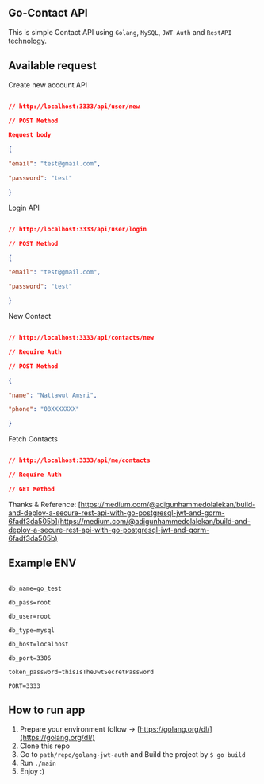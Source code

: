 
Go-Contact API
----

This is simple Contact API using `Golang`, `MySQL`, `JWT Auth` and `RestAPI` technology.

  

Available request
---

Create new account API

```json

// http://localhost:3333/api/user/new

// POST Method

Request body

{

"email": "test@gmail.com",

"password": "test"

}

```

Login API

```json

// http://localhost:3333/api/user/login

// POST Method

{

"email": "test@gmail.com",

"password": "test"

}

```

New Contact

```json

// http://localhost:3333/api/contacts/new

// Require Auth

// POST Method

{

"name": "Nattawut Amsri",

"phone": "08XXXXXXX"

}

```

Fetch Contacts

```json

// http://localhost:3333/api/me/contacts

// Require Auth

// GET Method

```

  
  

Thanks & Reference: [https://medium.com/@adigunhammedolalekan/build-and-deploy-a-secure-rest-api-with-go-postgresql-jwt-and-gorm-6fadf3da505b](https://medium.com/@adigunhammedolalekan/build-and-deploy-a-secure-rest-api-with-go-postgresql-jwt-and-gorm-6fadf3da505b)

  

Example ENV
---

  

```env

db_name=go_test

db_pass=root

db_user=root

db_type=mysql

db_host=localhost

db_port=3306

token_password=thisIsTheJwtSecretPassword

PORT=3333

```
How to run app
---
1. Prepare your environment follow -> [https://golang.org/dl/](https://golang.org/dl/)
2. Clone this repo
3. Go to `path/repo/golang-jwt-auth` and Build the project by `$ go build`
4. Run `./main`
5. Enjoy :)
